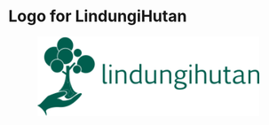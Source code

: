 # Logo for LindungiHutan

<p align="center"><a href="https://bersemi.lindungihutan.com" target="_blank"><img src="https://raw.githubusercontent.com/risangbaskoro/lindungihutan-logo/master/images/lindungihutan.svg" width="400"></a></p>